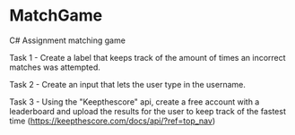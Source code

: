 # MatchGame
C# Assignment matching game

  Task 1 - Create a label that keeps track of the amount of times an incorrect matches was attempted.
  
  Task 2 - Create an input that lets the user type in the username.
  
  Task 3 - Using the "Keepthescore" api, create a free account with a leaderboard and upload the results for the user to keep track of the fastest time (https://keepthescore.com/docs/api/?ref=top_nav)

